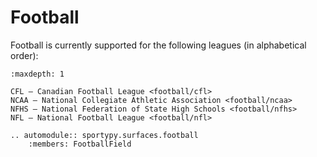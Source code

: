 # Football

Football is currently supported for the following leagues (in alphabetical order):

```{toctree}
:maxdepth: 1

CFL — Canadian Football League <football/cfl>
NCAA — National Collegiate Athletic Association <football/ncaa>
NFHS — National Federation of State High Schools <football/nfhs>
NFL — National Football League <football/nfl>
```

```{eval-rst}
.. automodule:: sportypy.surfaces.football
    :members: FootballField
```
